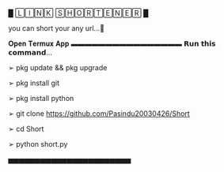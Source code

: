 
█ 🄻🄸🄽🄺 🅂🄷🄾🅁🅃🄴🄽🄴🅁 █

you can short your any url...👊

𝐎𝐩𝐞𝐧 𝐓𝐞𝐫𝐦𝐮𝐱 𝐀𝐩𝐩 
▬▬▬▬▬▬▬▬▬▬▬▬▬▬▬▬ 
𝗥𝘂𝗻 𝘁𝗵𝗶𝘀 𝗰𝗼𝗺𝗺𝗮𝗻𝗱...

➢ pkg update && pkg upgrade

➢ pkg install git

➢ pkg install python

➢ git clone https://github.com/Pasindu20030426/Short

➢ cd Short

➢ python short.py

▅▅▅▅▅▅▅▅▅▅▅▅▅▅▅▅▅▅▅▅▅▅▅
